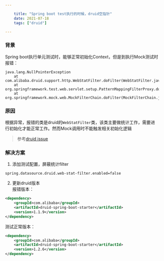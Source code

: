 ```yaml
---

    title: "Spring boot test执行的时候，druid空指针"
    date: 2021-07-18
    tags: ["druid"]

---
```


### 背景
Spring boot执行单元测试时，能够正常初始化Context，但是到执行Mock测试时报错：  
```
java.lang.NullPointerException
	at com.alibaba.druid.support.http.WebStatFilter.doFilter(WebStatFilter.java:94)
	at org.springframework.test.web.servlet.setup.PatternMappingFilterProxy.doFilter(PatternMappingFilterProxy.java:102)
	at org.springframework.mock.web.MockFilterChain.doFilter(MockFilterChain.java:134)
```

### 原因
根据异常，报错的类是druid的`WebStatFilter`类，该类主要做统计工作，需要进行初始化才能正常工作。然而Mock调用时不能触发相关初始化逻辑  
> 参考[druid issue](https://github.com/alibaba/druid/issues/2050)  

### 解决方案
1. 添加测试配置，屏蔽统计filter    
```properties
spring.datasource.druid.web-stat-filter.enabled=false
```

2. 更新druid版本  
报错版本：  
```xml
<dependency>
    <groupId>com.alibaba</groupId>
    <artifactId>druid-spring-boot-starter</artifactId>
    <version>1.1.9</version>
</dependency>
```

测试正常版本：
```xml
<dependency>
    <groupId>com.alibaba</groupId>
    <artifactId>druid-spring-boot-starter</artifactId>
    <version>1.2.6</version>
</dependency>
```